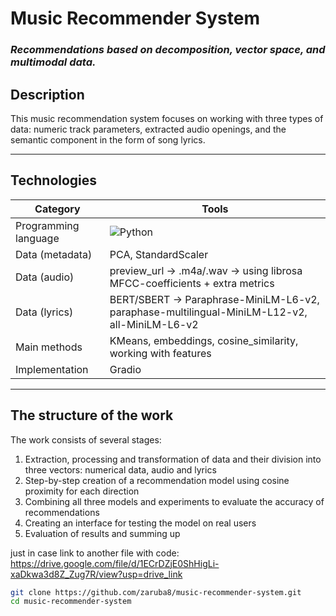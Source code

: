 # **Music Recommender System**  
### *Recommendations based on decomposition, vector space, and multimodal data.*  

## **Description**  
This music recommendation system focuses on working with three types of data: numeric track parameters, extracted audio openings, and the semantic component in the form of song lyrics. 

---

## **Technologies**  
<div align="left">
  
|**Category**           |**Tools**                                                                                      |
|-----------------------|-----------------------------------------------------------------------------------------------|
| Programming language  | ![Python](https://img.shields.io/badge/Python-3.11.1-blue?logo=python)                          |
| Data (metadata)       | PCA, StandardScaler                                                                           |
| Data (audio)          | preview_url -> .m4a/.wav -> using librosa MFCC-coefficients + extra metrics                   |
| Data (lyrics)         | BERT/SBERT -> Paraphrase-MiniLM-L6-v2, paraphase-multilingual-MiniLM-L12-v2, all-MiniLM-L6-v2 |
| Main methods          | KMeans, embeddings, cosine_similarity, working with features                                  |
| Implementation        | Gradio                                                                                        |

</div>

---

## **The structure of the work** 

The work consists of several stages:
1. Extraction, processing and transformation of data and their division into three vectors: numerical data, audio and lyrics
2. Step-by-step creation of a recommendation model using cosine proximity for each direction
3. Combining all three models and experiments to evaluate the accuracy of recommendations
4. Сreating an interface for testing the model on real users
5. Evaluation of results and summing up

just in case link to another file with code: https://drive.google.com/file/d/1ECrDZjE0ShHigLi-xaDkwa3d8Z_Zug7R/view?usp=drive_link
```bash
git clone https://github.com/zaruba8/music-recommender-system.git
cd music-recommender-system
